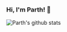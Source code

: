 ### Hi, I'm Parth! 👋



<!--
**parth-panchal/parth-panchal** is a ✨ _special_ ✨ repository because its `README.md` (this file) appears on your GitHub profile.

Here are some ideas to get you started:

- 🔭 I’m currently working on ...
- 🌱 I’m currently learning ...
- 👯 I’m looking to collaborate on ...
- 🤔 I’m looking for help with ...
- 💬 Ask me about ...
- 📫 How to reach me: ...
- 😄 Pronouns: ...
- ⚡ Fun fact: ...
-->

![Parth's github stats](https://github-readme-stats.vercel.app/api?username=parth-panchal&count_private=true&hide_border=true&show_icons=true&include_all_commits=true&theme=tokyonight)
